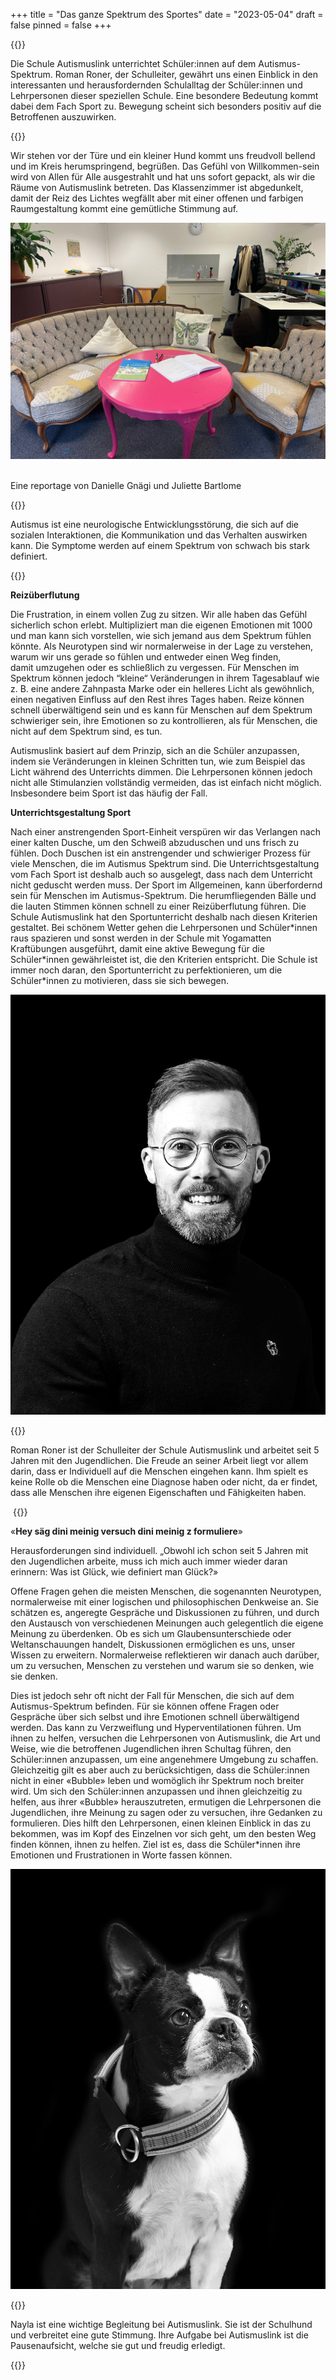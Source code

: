 +++
title = "Das ganze Spektrum des Sportes"
date = "2023-05-04"
draft = false
pinned = false
+++


{{<lead>}}

Die Schule Autismuslink unterrichtet Schüler:innen auf dem Autismus-Spektrum. Roman Roner, der Schulleiter, gewährt uns einen Einblick in den interessanten und herausfordernden Schulalltag der Schüler:innen und Lehrpersonen dieser speziellen Schule. Eine besondere Bedeutung kommt dabei dem Fach Sport zu. Bewegung scheint sich besonders positiv auf die Betroffenen auszuwirken.

{{</lead>}}



Wir stehen vor der Türe und ein kleiner Hund kommt uns freudvoll bellend und im Kreis herumspringend, begrüßen. Das Gefühl von Willkommen-sein wird von Allen für Alle ausgestrahlt und hat uns sofort gepackt, als wir die Räume von Autismuslink betreten. Das Klassenzimmer ist abgedunkelt, damit der Reiz des Lichtes wegfällt aber mit einer offenen und farbigen Raumgestaltung kommt eine gemütliche Stimmung auf.





![Arbeitsplatz für Schüler*innen](bild-autismuslink.jpg)

\
Eine reportage von Danielle Gnägi und Juliette Bartlome



{{<box>}}

Autismus ist eine neurologische Entwicklungsstörung, die sich auf die sozialen Interaktionen, die Kommunikation und das Verhalten auswirken kann. Die Symptome werden auf einem Spektrum von schwach bis stark definiert.

{{</box>}}



**Reizüberflutung**  

Die Frustration, in einem vollen Zug zu sitzen. Wir alle haben das Gefühl sicherlich schon erlebt. Multipliziert man die eigenen Emotionen mit 1000 und man kann sich vorstellen, wie sich jemand aus dem Spektrum fühlen könnte. Als Neurotypen sind wir normalerweise in der Lage zu verstehen, warum wir uns gerade so fühlen und entweder einen Weg finden, damit umzugehen oder es schließlich zu vergessen. Für Menschen im Spektrum können jedoch “kleine“ Veränderungen in ihrem Tagesablauf wie z. B. eine andere Zahnpasta Marke oder ein helleres Licht als gewöhnlich, einen negativen Einfluss auf den Rest ihres Tages haben. Reize können schnell überwältigend sein und es kann für Menschen auf dem Spektrum schwieriger sein, ihre Emotionen so zu kontrollieren, als für Menschen, die nicht auf dem Spektrum sind, es tun. 

Autismuslink basiert auf dem Prinzip, sich an die Schüler anzupassen, indem sie Veränderungen in kleinen Schritten tun, wie zum Beispiel das Licht während des Unterrichts dimmen. Die Lehrpersonen können jedoch nicht alle Stimulanzien vollständig vermeiden, das ist einfach nicht möglich. Insbesondere beim Sport ist das häufig der Fall. 

**Unterrichtsgestaltung Sport**

Nach einer anstrengenden Sport-Einheit verspüren wir das Verlangen nach einer kalten Dusche, um den Schweiß abzuduschen und uns frisch zu fühlen. Doch Duschen ist ein anstrengender und schwieriger Prozess für viele Menschen, die im Autismus Spektrum sind. Die Unterrichtsgestaltung vom Fach Sport ist deshalb auch so ausgelegt, dass nach dem Unterricht nicht geduscht werden muss. Der Sport im Allgemeinen, kann überfordernd sein für Menschen im Autismus-Spektrum. Die herumfliegenden Bälle und die lauten Stimmen können schnell zu einer Reizüberflutung führen. Die Schule Autismuslink hat den Sportunterricht deshalb nach diesen Kriterien gestaltet. Bei schönem Wetter gehen die Lehrpersonen und Schüler\*innen raus spazieren und sonst werden in der Schule mit Yogamatten Kraftübungen ausgeführt, damit eine aktive Bewegung für die Schüler\*innen gewährleistet ist, die den Kriterien entspricht. Die Schule ist immer noch daran, den Sportunterricht zu perfektionieren, um die Schüler*innen zu motivieren, dass sie sich bewegen.



![Roman Roner](roman_rohner_klein.jpg)





{{<box>}}

Roman Roner ist der Schulleiter der Schule Autismuslink und arbeitet seit 5 Jahren mit den Jugendlichen. Die Freude an seiner Arbeit liegt vor allem darin, dass er Individuell auf die Menschen eingehen kann. Ihm spielt es keine Rolle ob die Menschen eine Diagnose haben oder nicht, da er findet, dass alle Menschen ihre eigenen Eigenschaften und Fähigkeiten haben.

 {{</box>}}



«**Hey säg dini meinig versuch dini meinig z formuliere**»

Herausforderungen sind individuell. „Obwohl ich schon seit 5 Jahren mit den Jugendlichen arbeite, muss ich mich auch immer wieder daran erinnern: Was ist Glück, wie definiert man Glück?»

Offene Fragen gehen die meisten Menschen, die sogenannten Neurotypen, normalerweise mit einer logischen und philosophischen Denkweise an. Sie schätzen es, angeregte Gespräche und Diskussionen zu führen, und durch den Austausch von verschiedenen Meinungen auch gelegentlich die eigene Meinung zu überdenken. Ob es sich um Glaubensunterschiede oder Weltanschauungen handelt, Diskussionen ermöglichen es uns, unser Wissen zu erweitern. Normalerweise reflektieren wir danach auch darüber, um zu versuchen, Menschen zu verstehen und warum sie so denken, wie sie denken. 

Dies ist jedoch sehr oft nicht der Fall für Menschen, die sich auf dem Autismus-Spektrum befinden. Für sie können offene Fragen oder Gespräche über sich selbst und ihre Emotionen schnell überwältigend werden. Das kann zu Verzweiflung und Hyperventilationen führen. Um ihnen zu helfen, versuchen die Lehrpersonen von Autismuslink, die Art und Weise, wie die betroffenen Jugendlichen ihren Schultag führen, den Schüler:innen anzupassen, um eine angenehmere Umgebung zu schaffen. Gleichzeitig gilt es aber auch zu berücksichtigen, dass die Schüler:innen nicht in einer «Bubble» leben und womöglich ihr Spektrum noch breiter wird. Um sich den Schüler:innen anzupassen und ihnen gleichzeitig zu helfen, aus ihrer «Bubble» herauszutreten, ermutigen die Lehrpersonen die Jugendlichen, ihre Meinung zu sagen oder zu versuchen, ihre Gedanken zu formulieren. Dies hilft den Lehrpersonen, einen kleinen Einblick in das zu bekommen, was im Kopf des Einzelnen vor sich geht, um den besten Weg finden können, ihnen zu helfen. Ziel ist es, dass die Schüler*innen ihre Emotionen und Frustrationen in Worte fassen können.



![Nayla die Pausenhündin](nayla_klein_gespiegelt.jpg)



{{<box>}}

Nayla ist eine wichtige Begleitung bei Autismuslink. Sie ist der Schulhund und verbreitet eine gute Stimmung. Ihre Aufgabe bei Autismuslink ist die Pausenaufsicht, welche sie gut und freudig erledigt.

{{</box>}}